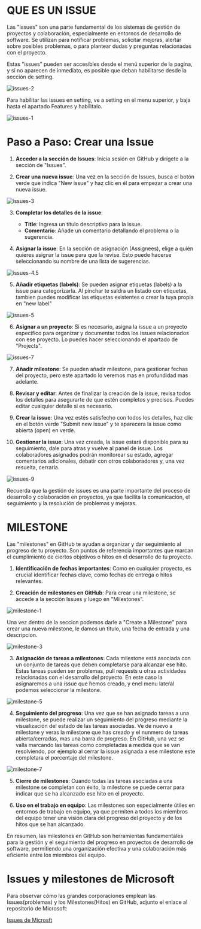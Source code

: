 # QUE ES UN ISSUE


Las "issues" son una parte fundamental de los sistemas de gestión de proyectos y colaboración, especialmente en entornos de desarrollo de software. Se utilizan para notificar problemas, solicitar mejoras, alertar sobre posibles problemas, o para plantear dudas y preguntas relacionadas con el proyecto.

Estas "issues" pueden ser accesibles desde el menú superior de la pagina, y si no aparecen de inmediato, es posible que deban habilitarse desde la sección de setting.

![issues-2](https://github.com/Trufoplus/30-dias-git-github/blob/main/Progreso/img/issues%20-%202.png)

Para habilitar las issues en setting, ve a setting en el menu superior, y baja hasta el apartado Features y habilitalo.

![issues-1](https://github.com/Trufoplus/30-dias-git-github/blob/main/Progreso/img/issues%20-%201.png)

# Paso a Paso: Crear una Issue

1. **Acceder a la sección de Issues**: Inicia sesión en GitHub y dirígete a la sección de "Issues".

2. **Crear una nueva issue**: Una vez en la sección de Issues, busca el botón verde que indica "New issue" y haz clic en él para empezar a crear una nueva issue.

![issues-3](https://github.com/Trufoplus/30-dias-git-github/blob/main/Progreso/img/issues%20-%203.png)

3. **Completar los detalles de la issue**:
   - **Title**: Ingresa un título descriptivo para la issue.
   - **Comentario**: Añade un comentario detallando el problema o la sugerencia. 

4. **Asignar la issue**: En la sección de asignación (Assignees), elige a quién quieres asignar la issue para que la revise. Esto puede hacerse seleccionando su nombre de una lista de sugerencias.

![issues-4.5](https://github.com/Trufoplus/30-dias-git-github/blob/main/Progreso/img/issues%20-%204.5.png)

5. **Añadir etiquetas (labels)**: Se pueden asignar etiquetas (labels) a la issue para categorizarla. Al pinchar te saldra un listado con etiquetas, tambien puedes modificar las etiquetas existentes o crear la tuya propia en "new label"

![issues-5](https://github.com/Trufoplus/30-dias-git-github/blob/main/Progreso/img/issues%20-%205.png)

6. **Asignar a un proyecto**: Si es necesario, asigna la issue a un proyecto específico para organizar y documentar todos los issues relacionados con ese proyecto. Lo puedes hacer seleccionando el apartado de "Projects".

![issues-7](https://github.com/Trufoplus/30-dias-git-github/blob/main/Progreso/img/issues%20-%207.png)

7. **Añadir milestone**: Se pueden añadir milestone, para gestionar fechas del proyecto, pero este apartado lo veremos mas en profundidad mas adelante.

8. **Revisar y editar**: Antes de finalizar la creación de la issue, revisa todos los detalles para asegurarte de que estén completos y precisos. Puedes editar cualquier detalle si es necesario.

9. **Crear la issue**: Una vez estés satisfecho con todos los detalles, haz clic en el botón verde "Submit new issue" y te aparecera la issue como abierta (open) en verde. 

10. **Gestionar la issue**: Una vez creada, la issue estará disponible para su seguimiento, dale para atras y vuelve al panel de issue. Los colaboradores asignados podrán monitorear su estado, agregar comentarios adicionales, debatir con otros colaboradores y, una vez resuelta, cerrarla.

![issues-9](https://github.com/Trufoplus/30-dias-git-github/blob/main/Progreso/img/issues%20-%209.png)

Recuerda que la gestión de issues es una parte importante del proceso de desarrollo y colaboración en proyectos, ya que facilita la comunicación, el seguimiento y la resolución de problemas y mejoras.

# MILESTONE

Las "milestones" en GitHub te ayudan a organizar y dar seguimiento al progreso de tu proyecto. Son puntos de referencia importantes que marcan el cumplimiento de ciertos objetivos o hitos en el desarrollo de tu proyecto.

1. **Identificación de fechas importantes**: Como en cualquier proyecto, es crucial identificar fechas clave, como fechas de entrega o hitos relevantes.

2. **Creación de milestones en GitHub**: Para crear una milestone, se accede a la sección Issues y luego en "Milestones".

![milestone-1](https://github.com/Trufoplus/30-dias-git-github/blob/main/Progreso/img/milestone%20-1.png.png)

Una vez dentro de la seccion podemos darle a "Create a Milestone" para crear una nueva milestone, le damos un titulo, una fecha de entrada y una descripcion.

![milestone-3](https://github.com/Trufoplus/30-dias-git-github/blob/main/Progreso/img/milestone%20-3.png)

3. **Asignación de tareas a milestones**: Cada milestone está asociada con un conjunto de tareas que deben completarse para alcanzar ese hito. Estas tareas pueden ser problemas, pull requests u otras actividades relacionadas con el desarrollo del proyecto. En este caso la asignaremos a una issue que hemos creado, y enel menu lateral podemos seleccionar la milestone.

![milestone-5](https://github.com/Trufoplus/30-dias-git-github/blob/main/Progreso/img/milestone%20-%205.png)

4. **Seguimiento del progreso**: Una vez que se han asignado tareas a una milestone, se puede realizar un seguimiento del progreso mediante la visualización del estado de las tareas asociadas. Ve de nuevo a milestone y veras la milestone que has creado y el nunmero de tareas abierta/cerradas, mas una barra de progreso. En GitHub, una vez se valla marcando las tareas como completadas a medida que se van resolviendo, por ejemplo al cerrar la issue asignada a ese milestone este completara el porcentaje del milestone.

![milestone-7](https://github.com/Trufoplus/30-dias-git-github/blob/main/Progreso/img/milestone%20-%207.png)


5. **Cierre de milestones**: Cuando todas las tareas asociadas a una milestone se completan con éxito, la milestone se puede cerrar para indicar que se ha alcanzado ese hito en el proyecto.

6. **Uso en el trabajo en equipo**: Las milestones son especialmente útiles en entornos de trabajo en equipo, ya que permiten a todos los miembros del equipo tener una visión clara del progreso del proyecto y de los hitos que se han alcanzado.

En resumen, las milestones en GitHub son herramientas fundamentales para la gestión y el seguimiento del progreso en proyectos de desarrollo de software, permitiendo una organización efectiva y una colaboración más eficiente entre los miembros del equipo.

# Issues y milestones de Microsoft

Para observar cómo las grandes corporaciones emplean las Issues(problemas) y los Milestones(Hitos) en GitHub, adjunto el enlace al repositorio de Microsoft:

[Issues de Microsft](https://github.com/microsoft/al/issues/)